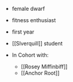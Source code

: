 - female dwarf
- fitness enthusiast
- first year
- [[Slverquill]] student

- In Cohort with:
	- [[Rosey Miffinbiff]]
	- [[Anchor Root]]